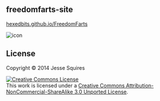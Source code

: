 ## freedomfarts-site

[hexedbits.github.io/FreedomFarts](http://hexedbits.github.io/FreedomFarts/)

![icon](http://raw.github.com/hexedbits/freedomfarts-site/master/ico/icon120.png)

## License

Copyright &copy; 2014 Jesse Squires

<a rel="license" href="http://creativecommons.org/licenses/by-nc-sa/3.0"><img alt="Creative Commons License" style="border-width:0" src="http://i.creativecommons.org/l/by-nc-sa/3.0/88x31.png" /></a><br />This work is licensed under a <a rel="license" href="http://creativecommons.org/licenses/by-nc-sa/3.0">Creative Commons Attribution-NonCommercial-ShareAlike 3.0 Unported License</a>.
